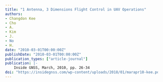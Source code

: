 ```yaml
---
title: "1 Antenna, 3 Dimensions Flight Control in UAV Operations"
authors:
- Changdon Kee
- Cho
- A.
- Kim
- J.
- No
- H.
date: "2010-03-01T00:00:00Z"
publishDate: "2010-03-01T00:00:00Z"
publication_types: ["article-journal"]
publication: |-
    Inside GNSS, March, 2010, pp. 26-34
doi: "https://insidegnss.com/wp-content/uploads/2018/01/marapr10-kee.pdf"
---
```

